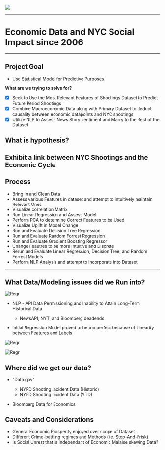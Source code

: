 ![](smiley.jpg)

---

# Economic Data and NYC Social Impact since 2006

---

## Project Goal
 
* Use Statistical Model for Predictive Purposes

**What are we trying to solve for?**

- [X] Seek to Use the Most Relevant Features of Shootings Dataset to Predict Future Period Shootings
- [X] Combine Macroeconomic Data along with Primary Dataset to deduct causality between economic datapoints and NYC shootings
- [X] Utilize NLP to Assess News Story sentiment and Marry to the Rest of the Dataset

## What is hypothesis?

Exhibit a link between NYC Shootings and the Economic Cycle
---

## Process

* Bring in and Clean Data
* Assess various Features in dataset and attempt to intuitively maintain Relevant Ones
* Visualize correlation Matrix
* Run Linear Regression and Assess Model
* Perform PCA to determine Correct Features to be Used
* Visualize Uplift in Model Change
* Run and Evaluate Decision Tree Regression
* Run and Evaluate Random Forrest Regression
* Run and Evaluate Gradient Boosting Regressor
* Change Feautres to be more Intuitive and Discrete
* Rerun and Evaluate Linear Regression, Decision Tree, and Random Forrest Models
* Perform NLP Analysis and attempt to incorporate into Dataset 

---
## What Data/Modeling issues did we Run into?

![Regr](DeadEnd.JPG)

* NLP - API Data Permissioning and Inability to Attain Long-Term Historical Data
    * NewsAPI, NYT, and Bloomberg deadends

* Initial Regression Model proved to be too perfect because of Linearity between Features and Labels

![Regr](AXIS.JPG)

![Regr](regression.JPG)

## Where did we get our data?

* "Data.gov"
    * NYPD Shooting Incident Data (Historic)
    * NYPD Shooting Incident Data (YTD)

* Bloomberg Data for Economics

## Caveats and Considerations
* General Economic Prosperity enjoyed over scope of Dataset
* Different Crime-battling regimes and Methods (i.e. Stop-And-Frisk)
* Is Social Unrest that is Independant of Economic Malaise skewing Data?
